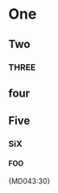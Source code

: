 # One

## Two

### THREE

## four

## Five

### SiX

#### FOO

{MD043:30}

<!-- markdownlint-configure-file {
  "MD043": {
    "headings": [
      "# One",
      "*",
      "### Three",
      "*",
      "### Five",
      "*",
      "#### FOO"
    ]
  }
} -->
